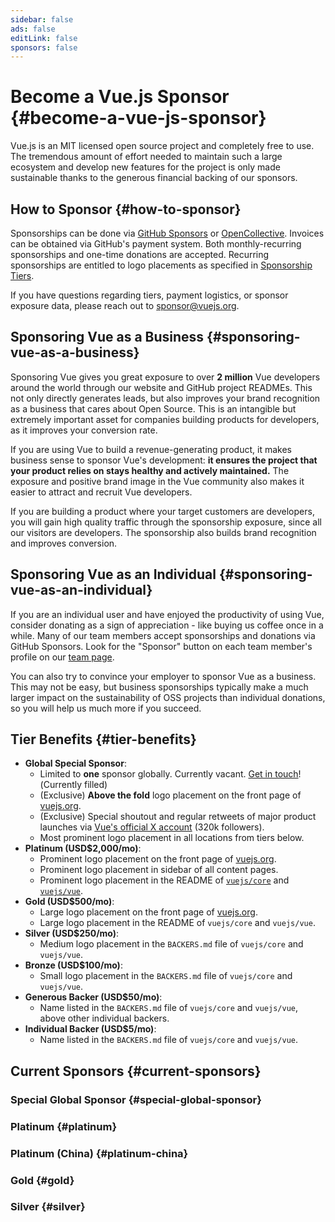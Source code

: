 ```yaml
---
sidebar: false
ads: false
editLink: false
sponsors: false
---
```


<script setup>
import SponsorsGroup from '@theme/components/SponsorsGroup.vue'
import { load, data } from '@theme/components/sponsors'
import { onMounted } from 'vue'

onMounted(load)
</script>

# Become a Vue.js Sponsor {#become-a-vue-js-sponsor}

Vue.js is an MIT licensed open source project and completely free to use.
The tremendous amount of effort needed to maintain such a large ecosystem and develop new features for the project is only made sustainable thanks to the generous financial backing of our sponsors.

## How to Sponsor {#how-to-sponsor}

Sponsorships can be done via [GitHub Sponsors](https://github.com/sponsors/yyx990803) or [OpenCollective](https://opencollective.com/vuejs). Invoices can be obtained via GitHub's payment system. Both monthly-recurring sponsorships and one-time donations are accepted. Recurring sponsorships are entitled to logo placements as specified in [Sponsorship Tiers](#tier-benefits).

If you have questions regarding tiers, payment logistics, or sponsor exposure data, please reach out to [sponsor@vuejs.org](mailto:sponsor@vuejs.org?subject=Vue.js%20sponsorship%20inquiry).

## Sponsoring Vue as a Business {#sponsoring-vue-as-a-business}

Sponsoring Vue gives you great exposure to over **2 million** Vue developers around the world through our website and GitHub project READMEs. This not only directly generates leads, but also improves your brand recognition as a business that cares about Open Source. This is an intangible but extremely important asset for companies building products for developers, as it improves your conversion rate.

If you are using Vue to build a revenue-generating product, it makes business sense to sponsor Vue's development: **it ensures the project that your product relies on stays healthy and actively maintained.** The exposure and positive brand image in the Vue community also makes it easier to attract and recruit Vue developers.

If you are building a product where your target customers are developers, you will gain high quality traffic through the sponsorship exposure, since all our visitors are developers. The sponsorship also builds brand recognition and improves conversion.

## Sponsoring Vue as an Individual {#sponsoring-vue-as-an-individual}

If you are an individual user and have enjoyed the productivity of using Vue, consider donating as a sign of appreciation - like buying us coffee once in a while. Many of our team members accept sponsorships and donations via GitHub Sponsors. Look for the "Sponsor" button on each team member's profile on our [team page](/about/team).

You can also try to convince your employer to sponsor Vue as a business. This may not be easy, but business sponsorships typically make a much larger impact on the sustainability of OSS projects than individual donations, so you will help us much more if you succeed.

## Tier Benefits {#tier-benefits}

- **Global Special Sponsor**:
  - Limited to **one** sponsor globally. <span v-if="!data?.special">Currently vacant. [Get in touch](mailto:sponsor@vuejs.org?subject=Vue.js%20special%20sponsor%20inquiry)!</span><span v-else>(Currently filled)</span>
  - (Exclusive) **Above the fold** logo placement on the front page of [vuejs.org](/).
  - (Exclusive) Special shoutout and regular retweets of major product launches via [Vue's official X account](https://x.com/vuejs) (320k followers).
  - Most prominent logo placement in all locations from tiers below.
- **Platinum (USD$2,000/mo)**:
  - Prominent logo placement on the front page of [vuejs.org](/).
  - Prominent logo placement in sidebar of all content pages.
  - Prominent logo placement in the README of [`vuejs/core`](https://github.com/vuejs/core) and [`vuejs/vue`](https://github.com/vuejs/core).
- **Gold (USD$500/mo)**:
  - Large logo placement on the front page of [vuejs.org](/).
  - Large logo placement in the README of `vuejs/core` and `vuejs/vue`.
- **Silver (USD$250/mo)**:
  - Medium logo placement in the `BACKERS.md` file of `vuejs/core` and `vuejs/vue`.
- **Bronze (USD$100/mo)**:
  - Small logo placement in the `BACKERS.md` file of `vuejs/core` and `vuejs/vue`.
- **Generous Backer (USD$50/mo)**:
  - Name listed in the `BACKERS.md` file of `vuejs/core` and `vuejs/vue`, above other individual backers.
- **Individual Backer (USD$5/mo)**:
  - Name listed in the `BACKERS.md` file of `vuejs/core` and `vuejs/vue`.

## Current Sponsors {#current-sponsors}

### Special Global Sponsor {#special-global-sponsor}

<SponsorsGroup tier="special" placement="page" />

### Platinum {#platinum}

<SponsorsGroup tier="platinum" placement="page" />

### Platinum (China) {#platinum-china}

<SponsorsGroup tier="platinum_china" placement="page" />

### Gold {#gold}

<SponsorsGroup tier="gold" placement="page" />

### Silver {#silver}

<SponsorsGroup tier="silver" placement="page" />
